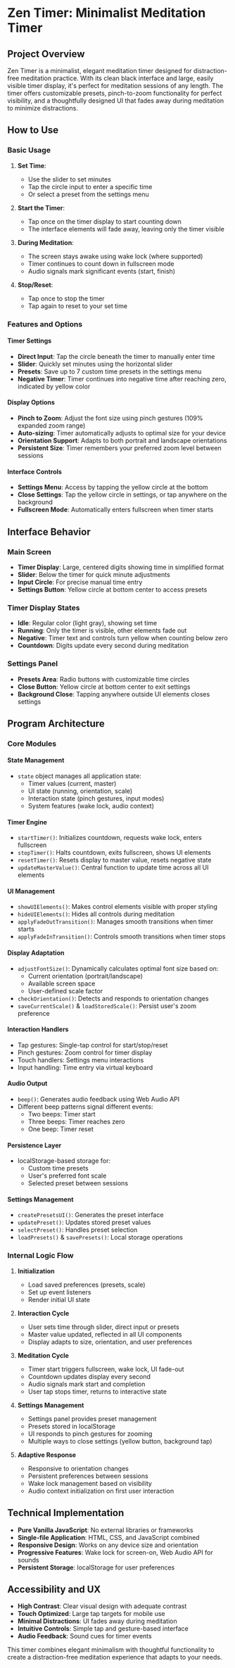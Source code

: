 # Zen Timer: Minimalist Meditation Timer

## Project Overview

Zen Timer is a minimalist, elegant meditation timer designed for distraction-free meditation practice. With its clean black interface and large, easily visible timer display, it's perfect for meditation sessions of any length. The timer offers customizable presets, pinch-to-zoom functionality for perfect visibility, and a thoughtfully designed UI that fades away during meditation to minimize distractions.

## How to Use

### Basic Usage

1. **Set Time**: 
   - Use the slider to set minutes
   - Tap the circle input to enter a specific time
   - Or select a preset from the settings menu

2. **Start the Timer**:
   - Tap once on the timer display to start counting down
   - The interface elements will fade away, leaving only the timer visible

3. **During Meditation**:
   - The screen stays awake using wake lock (where supported)
   - Timer continues to count down in fullscreen mode
   - Audio signals mark significant events (start, finish)

4. **Stop/Reset**:
   - Tap once to stop the timer
   - Tap again to reset to your set time

### Features and Options

#### Timer Settings
- **Direct Input**: Tap the circle beneath the timer to manually enter time
- **Slider**: Quickly set minutes using the horizontal slider
- **Presets**: Save up to 7 custom time presets in the settings menu
- **Negative Timer**: Timer continues into negative time after reaching zero, indicated by yellow color

#### Display Options
- **Pinch to Zoom**: Adjust the font size using pinch gestures (109% expanded zoom range)
- **Auto-sizing**: Timer automatically adjusts to optimal size for your device
- **Orientation Support**: Adapts to both portrait and landscape orientations
- **Persistent Size**: Timer remembers your preferred zoom level between sessions

#### Interface Controls
- **Settings Menu**: Access by tapping the yellow circle at the bottom
- **Close Settings**: Tap the yellow circle in settings, or tap anywhere on the background
- **Fullscreen Mode**: Automatically enters fullscreen when timer starts

## Interface Behavior

### Main Screen
- **Timer Display**: Large, centered digits showing time in simplified format
- **Slider**: Below the timer for quick minute adjustments
- **Input Circle**: For precise manual time entry
- **Settings Button**: Yellow circle at bottom center to access presets

### Timer Display States
- **Idle**: Regular color (light gray), showing set time
- **Running**: Only the timer is visible, other elements fade out
- **Negative**: Timer text and controls turn yellow when counting below zero
- **Countdown**: Digits update every second during meditation

### Settings Panel
- **Presets Area**: Radio buttons with customizable time circles
- **Close Button**: Yellow circle at bottom center to exit settings
- **Background Close**: Tapping anywhere outside UI elements closes settings

## Program Architecture

### Core Modules

#### State Management
- `state` object manages all application state:
  - Timer values (current, master)
  - UI state (running, orientation, scale)
  - Interaction state (pinch gestures, input modes)
  - System features (wake lock, audio context)

#### Timer Engine
- `startTimer()`: Initializes countdown, requests wake lock, enters fullscreen
- `stopTimer()`: Halts countdown, exits fullscreen, shows UI elements
- `resetTimer()`: Resets display to master value, resets negative state
- `updateMasterValue()`: Central function to update time across all UI elements

#### UI Management
- `showUIElements()`: Makes control elements visible with proper styling
- `hideUIElements()`: Hides all controls during meditation
- `applyFadeOutTransition()`: Manages smooth transitions when timer starts
- `applyFadeInTransition()`: Controls smooth transitions when timer stops

#### Display Adaptation
- `adjustFontSize()`: Dynamically calculates optimal font size based on:
  - Current orientation (portrait/landscape)
  - Available screen space
  - User-defined scale factor
- `checkOrientation()`: Detects and responds to orientation changes
- `saveCurrentScale()` & `loadStoredScale()`: Persist user's zoom preference

#### Interaction Handlers
- Tap gestures: Single-tap control for start/stop/reset
- Pinch gestures: Zoom control for timer display
- Touch handlers: Settings menu interactions
- Input handling: Time entry via virtual keyboard

#### Audio Output
- `beep()`: Generates audio feedback using Web Audio API
- Different beep patterns signal different events:
  - Two beeps: Timer start
  - Three beeps: Timer reaches zero
  - One beep: Timer reset

#### Persistence Layer
- localStorage-based storage for:
  - Custom time presets
  - User's preferred font scale
  - Selected preset between sessions

#### Settings Management
- `createPresetsUI()`: Generates the preset interface
- `updatePreset()`: Updates stored preset values
- `selectPreset()`: Handles preset selection
- `loadPresets()` & `savePresets()`: Local storage operations

### Internal Logic Flow

1. **Initialization**
   - Load saved preferences (presets, scale)
   - Set up event listeners
   - Render initial UI state

2. **Interaction Cycle**
   - User sets time through slider, direct input or presets
   - Master value updated, reflected in all UI components
   - Display adapts to size, orientation, and user preferences

3. **Meditation Cycle**
   - Timer start triggers fullscreen, wake lock, UI fade-out
   - Countdown updates display every second
   - Audio signals mark start and completion
   - User tap stops timer, returns to interactive state

4. **Settings Management**
   - Settings panel provides preset management
   - Presets stored in localStorage
   - UI responds to pinch gestures for zooming
   - Multiple ways to close settings (yellow button, background tap)

5. **Adaptive Response**
   - Responsive to orientation changes
   - Persistent preferences between sessions
   - Wake lock management based on visibility
   - Audio context initialization on first user interaction

## Technical Implementation

- **Pure Vanilla JavaScript**: No external libraries or frameworks
- **Single-file Application**: HTML, CSS, and JavaScript combined
- **Responsive Design**: Works on any device size and orientation
- **Progressive Features**: Wake lock for screen-on, Web Audio API for sounds
- **Persistent Storage**: localStorage for user preferences

## Accessibility and UX

- **High Contrast**: Clear visual design with adequate contrast
- **Touch Optimized**: Large tap targets for mobile use
- **Minimal Distractions**: UI fades away during meditation
- **Intuitive Controls**: Simple tap and gesture-based interface
- **Audio Feedback**: Sound cues for timer events

This timer combines elegant minimalism with thoughtful functionality to create a distraction-free meditation experience that adapts to your needs.
